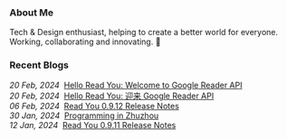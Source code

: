 ### About Me

Tech & Design enthusiast, helping to create a better world for everyone. Working, collaborating and innovating. 🤔

### Recent Blogs

<!-- blog starts -->
<i>20 Feb, 2024</i>&nbsp;&nbsp;<a href='https://ash7.io/blog/hello-read-you-welcome-to-google-reader-api-en-us/' target='_blank'>Hello Read You: Welcome to Google Reader API</a><br/>
<i>20 Feb, 2024</i>&nbsp;&nbsp;<a href='https://ash7.io/blog/hello-read-you-welcome-to-google-reader-api-zh-cn/' target='_blank'>Hello Read You: 迎来 Google Reader API</a><br/>
<i>06 Feb, 2024</i>&nbsp;&nbsp;<a href='https://ash7.io/blog/read-you-0.9.12-release-notes/' target='_blank'>Read You 0.9.12 Release Notes</a><br/>
<i>30 Jan, 2024</i>&nbsp;&nbsp;<a href='https://ash7.io/blog/programming-in-zhuzhou/' target='_blank'>Programming in Zhuzhou</a><br/>
<i>12 Jan, 2024</i>&nbsp;&nbsp;<a href='https://ash7.io/blog/read-you-0.9.11-release-notes/' target='_blank'>Read You 0.9.11 Release Notes</a><br/>
<!-- blog ends -->
